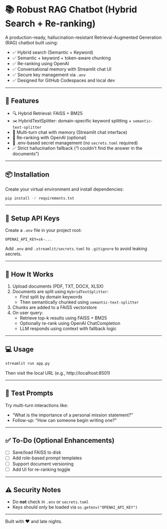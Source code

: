 # 📚 Robust RAG Chatbot (Hybrid Search + Re-ranking)

A production-ready, hallucination-resistant Retrieval-Augmented Generation (RAG) chatbot built using:

- ✅ Hybrid search (Semantic + Keyword)
- ✅ Semantic + keyword + token-aware chunking
- ✅ Re-ranking using OpenAI
- ✅ Conversational memory with Streamlit chat UI
- ✅ Secure key management via `.env`
- ✅ Designed for GitHub Codespaces and local dev

---

## 🚀 Features

- 🔍 Hybrid Retrieval: FAISS + BM25
- ✂️ HybridTextSplitter: domain-specific keyword splitting + `semantic-text-splitter`
- 💬 Multi-turn chat with memory (Streamlit chat interface)
- 🔁 Re-ranking with OpenAI (optional)
- 🔐 .env-based secret management (no `secrets.toml` required)
- ✅ Strict hallucination fallback (“I couldn't find the answer in the documents”)

---

## 📦 Installation

Create your virtual environment and install dependencies:

```bash
pip install -r requirements.txt
```

---

## 🔐 Setup API Keys

Create a `.env` file in your project root:

```env
OPENAI_API_KEY=sk-...
```

Add `.env` and `.streamlit/secrets.toml` to `.gitignore` to avoid leaking secrets.

---

## 🧠 How It Works

1. Upload documents (PDF, TXT, DOCX, XLSX)
2. Documents are split using `HybridTextSplitter`:
   - First split by domain keywords
   - Then semantically chunked using `semantic-text-splitter`
3. Chunks are added to a FAISS vectorstore
4. On user query:
   - Retrieve top-k results using FAISS + BM25
   - Optionally re-rank using OpenAI ChatCompletion
   - LLM responds using context with fallback logic

---

## 💻 Usage

```bash
streamlit run app.py
```

Then visit the local URL (e.g., http://localhost:8501)

---

## 🧪 Test Prompts

Try multi-turn interactions like:

- “What is the importance of a personal mission statement?”
- Follow-up: “How can someone begin writing one?”

---

## ✅ To-Do (Optional Enhancements)

- [ ] Save/load FAISS to disk
- [ ] Add role-based prompt templates
- [ ] Support document versioning
- [ ] Add UI for re-ranking toggle

---

## ⚠️ Security Notes

- Do **not** check in `.env` or `secrets.toml`
- Keys should only be loaded via `os.getenv("OPENAI_API_KEY")`

---

Built with ❤️ and late nights.

